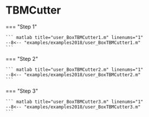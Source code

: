 # TBMCutter

=== "Step 1"

    ``` matlab title="user_BoxTBMCutter1.m" linenums="1"
    --8<-- "examples/examples2018/user_BoxTBMCutter1.m"
    ```

=== "Step 2"

    ``` matlab title="user_BoxTBMCutter2.m" linenums="1"
    --8<-- "examples/examples2018/user_BoxTBMCutter2.m"
    ```

=== "Step 3"

    ``` matlab title="user_BoxTBMCutter3.m" linenums="1"
    --8<-- "examples/examples2018/user_BoxTBMCutter3.m"
    ```

